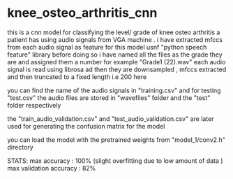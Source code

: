 # knee_osteo_arthritis_cnn
this  is a cnn model for classifying  the level/ grade of knee osteo arthritis a patient has using audio signals from VGA machine .
i have extracted mfccs from each audio signal as feature for this model usnf "python speech feature" library 
before doing so i have named all the files as the grade they are and assigned them a number for example "Grade1 (22).wav"
each audio signal is read using librosa ad then they are downsampled , mfccs extracted and then truncated  to a fixed length i.e 200 here

you can find the name of the audio signals  in "training.csv" and for testing "test.csv"
the audio files are stored in "wavefiles" folder and the "test" folder respectively

the "train_audio_validation.csv" and "test_audio_validation.csv" are later used for generating the confusion matrix for the model

you can load the model with the pretrained weights from "model_1/conv2.h" directory

STATS:
 max accuracy : 100% (slight overfitting due to low amount of data )
 max validation accuracy : 82% 
